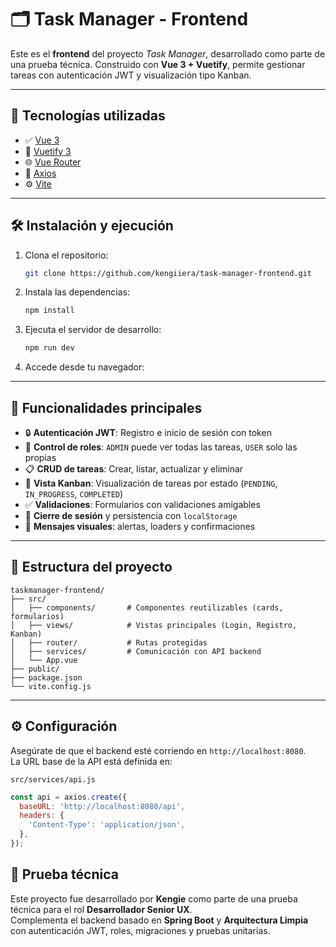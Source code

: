 # 🗂️ Task Manager - Frontend

Este es el **frontend** del proyecto *Task Manager*, desarrollado como parte de una prueba técnica. Construido con **Vue 3 + Vuetify**, permite gestionar tareas con autenticación JWT y visualización tipo Kanban.

---

## 🚀 Tecnologías utilizadas

- ✅ [Vue 3](https://vuejs.org/)
- 🎨 [Vuetify 3](https://vuetifyjs.com/)
- 🌐 [Vue Router](https://router.vuejs.org/)
- 🔗 [Axios](https://axios-http.com/)
- ⚙️ [Vite](https://vitejs.dev/)

---

## 🛠️ Instalación y ejecución

1. Clona el repositorio:

   ```bash
   git clone https://github.com/kengiiera/task-manager-frontend.git
   ```

2. Instala las dependencias:

   ```bash
   npm install
   ```

3. Ejecuta el servidor de desarrollo:

   ```bash
   npm run dev
   ```

4. Accede desde tu navegador:

---

## 🔐 Funcionalidades principales

- 🔒 **Autenticación JWT**: Registro e inicio de sesión con token
- 👥 **Control de roles**: `ADMIN` puede ver todas las tareas, `USER` solo las propias
- 📋 **CRUD de tareas**: Crear, listar, actualizar y eliminar
- 🧱 **Vista Kanban**: Visualización de tareas por estado (`PENDING`, `IN_PROGRESS`, `COMPLETED`)
- ✅ **Validaciones**: Formularios con validaciones amigables
- 🔄 **Cierre de sesión** y persistencia con `localStorage`
- 🔔 **Mensajes visuales**: alertas, loaders y confirmaciones

---

## 📁 Estructura del proyecto

```
taskmanager-frontend/
├── src/
│   ├── components/       # Componentes reutilizables (cards, formularios)
│   ├── views/            # Vistas principales (Login, Registro, Kanban)
│   ├── router/           # Rutas protegidas
│   ├── services/         # Comunicación con API backend
│   └── App.vue
├── public/
├── package.json
└── vite.config.js
```

---

## ⚙️ Configuración

Asegúrate de que el backend esté corriendo en `http://localhost:8080`.  
La URL base de la API está definida en:

```
src/services/api.js
```

```js
const api = axios.create({
  baseURL: 'http://localhost:8080/api',
  headers: {
    'Content-Type': 'application/json',
  },
});
```


## 🧠 Prueba técnica

Este proyecto fue desarrollado por **Kengie** como parte de una prueba técnica para el rol **Desarrollador Senior UX**.  
Complementa el backend basado en **Spring Boot** y **Arquitectura Limpia** con autenticación JWT, roles, migraciones y pruebas unitarias.

